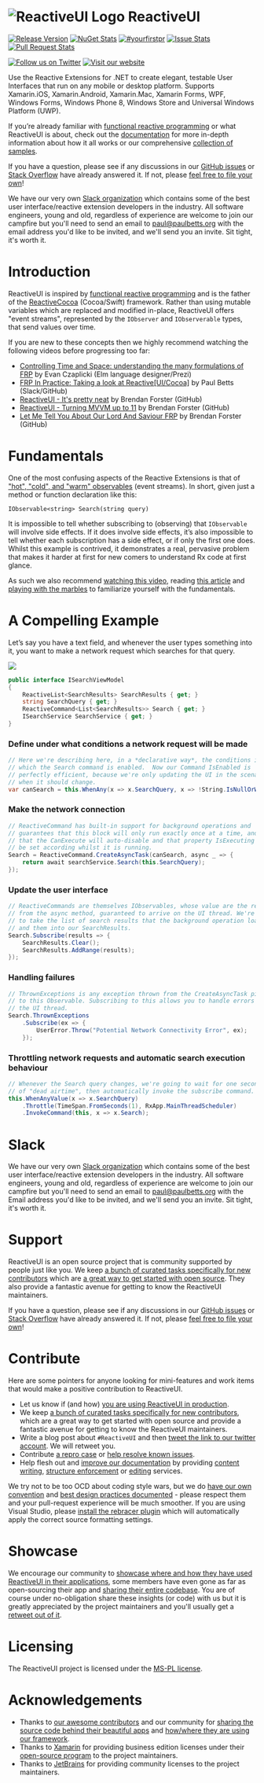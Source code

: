 # ![ReactiveUI Logo](https://i.imgur.com/23kfbS9.png) ReactiveUI

[![Release Version](https://img.shields.io/github/release/reactiveui/reactiveui.svg)](https://github.com/reactiveui/reactiveui/releases)  [![NuGet Stats](https://img.shields.io/nuget/dt/reactiveui-core.svg)](https://www.nuget.org/packages/reactiveui) [![#yourfirstpr](https://img.shields.io/badge/first--timers--only-friendly-blue.svg)](https://github.com/reactiveui/ReactiveUI/issues?utf8=%E2%9C%93&q=label%3Afirst-timers-only+) [![Issue Stats](http://www.issuestats.com/github/reactiveui/reactiveui/badge/issue?style=flat)](http://www.issuestats.com/github/reactiveui/reactiveui) [![Pull Request Stats](http://www.issuestats.com/github/reactiveui/reactiveui/badge/pr?style=flat)](http://www.issuestats.com/github/reactiveui/reactiveui) 

[![Follow us on Twitter](https://img.shields.io/badge/twitter-%40reactivexui-020031.svg)](https://twitter.com/reactivexui) [![Visit our website](https://img.shields.io/badge/website-reactiveui.net-020031.svg) ](http://www.reactiveui.net/)

Use the Reactive Extensions for .NET to create elegant, testable User Interfaces that run on any mobile or desktop platform. Supports Xamarin.iOS, Xamarin.Android, Xamarin.Mac, Xamarin Forms, WPF, Windows Forms, Windows Phone 8, Windows Store and Universal Windows Platform (UWP).

If you’re already familiar with [functional reactive programming](https://en.wikipedia.org/wiki/Functional_reactive_programming) or what ReactiveUI is about, check out the [documentation](http://docs.reactiveui.net/) for more in-depth information about how it all works or our comprehensive [collection of samples](https://github.com/reactiveui/samples).

If you have a question, please see if any discussions in our [GitHub issues](github.com/reactiveui/ReactiveUI/issues) or [Stack Overflow](https://stackoverflow.com/questions/tagged/reactiveui) have already answered it. If not, please [feel free to file your own](https://github.com/reactiveui/ReactiveUI/issues/new)! 

We have our very own [Slack organization](https://reactivex.slack.com/) which contains some of the best user interface/reactive extension developers in the industry. All software engineers, young and old, regardless of experience are welcome to join our campfire but you'll need to send an email to [paul@paulbetts.org](mailto:paul@paulbetts.org) with the email address you'd like to be invited, and we'll send you an invite. Sit tight, it's worth it.

# Introduction

ReactiveUI is inspired by [functional reactive programming](https://en.wikipedia.org/wiki/Functional_reactive_programming) and is the father of the [ReactiveCocoa](https://github.com/ReactiveCocoa/ReactiveCocoa) (Cocoa/Swift) framework. Rather than using mutable variables which are replaced and modified in-place, ReactiveUI offers "event streams", represented by the `IObserver` and `IObserverable` types, that send values over time.

If you are new to these concepts then we highly recommend watching the following videos before progressing too far:

* [Controlling Time and Space: understanding the many formulations of FRP](https://www.youtube.com/watch?v=Agu6jipKfYw) by Evan Czaplicki (Elm language designer/Prezi)
* [FRP In Practice: Taking a look at Reactive[UI/Cocoa]](https://www.youtube.com/watch?v=1XNATGjqM6U) by Paul Betts (Slack/GitHub)
* [ReactiveUI - It's pretty neat](https://www.youtube.com/watch?v=HPyKHxy7X0w) by Brendan Forster (GitHub)
* [ReactiveUI - Turning MVVM up to 11](https://vimeo.com/97329155) by Brendan Forster (GitHub)
* [Let Me Tell You About Our Lord And Saviour FRP](https://www.youtube.com/watch?v=0_LX3zT4m9I) by Brendan Forster (GitHub)

# Fundamentals 

One of the most confusing aspects of the Reactive Extensions is that of ["hot", "cold", and "warm" observables](http://www.introtorx.com/content/v1.0.10621.0/14_HotAndColdObservables.html) (event streams). In short, given just a method or function declaration like this:

	IObservable<string> Search(string query)

It is impossible to tell whether subscribing to (observing) that `IObservable` will involve side effects. If it does involve side effects, it’s also impossible to tell whether each subscription has a side effect, or if only the first one does. Whilst this example is contrived, it demonstrates a real, pervasive problem that makes it harder  at first for new comers to understand Rx code at first glance. 

As such we also recommend [watching this video](https://www.youtube.com/watch?v=IDy21J75eyU), reading [this article](http://www.introtorx.com/content/v1.0.10621.0/14_HotAndColdObservables.html) and [playing with the marbles](http://rxmarbles.com/) to familiarize yourself with the fundamentals.


# A Compelling Example

Let’s say you have a text field, and whenever the user types something into it, you want to make a network request which searches for that query.


![](http://i.giphy.com/xTka02wR2HiFOFACoE.gif)

```csharp
public interface ISearchViewModel
{
    ReactiveList<SearchResults> SearchResults { get; }
    string SearchQuery { get; }	 
    ReactiveCommand<List<SearchResults>> Search { get; }
    ISearchService SearchService { get; }
}
```
### Define under what conditions a network request will be made

```csharp
// Here we're describing here, in a *declarative way*, the conditions in
// which the Search command is enabled.  Now our Command IsEnabled is
// perfectly efficient, because we're only updating the UI in the scenario
// when it should change.
var canSearch = this.WhenAny(x => x.SearchQuery, x => !String.IsNullOrWhiteSpace(x.Value));
```
### Make the network connection
```csharp
// ReactiveCommand has built-in support for background operations and
// guarantees that this block will only run exactly once at a time, and
// that the CanExecute will auto-disable and that property IsExecuting will
// be set according whilst it is running.
Search = ReactiveCommand.CreateAsyncTask(canSearch, async _ => {
    return await searchService.Search(this.SearchQuery);
});
```

### Update the user interface 
```csharp
// ReactiveCommands are themselves IObservables, whose value are the results
// from the async method, guaranteed to arrive on the UI thread. We're going
// to take the list of search results that the background operation loaded, 
// and them into our SearchResults.
Search.Subscribe(results => {
    SearchResults.Clear();
    SearchResults.AddRange(results);
});

```
### Handling failures
```csharp
// ThrownExceptions is any exception thrown from the CreateAsyncTask piped
// to this Observable. Subscribing to this allows you to handle errors on
// the UI thread. 
Search.ThrownExceptions
    .Subscribe(ex => {
        UserError.Throw("Potential Network Connectivity Error", ex);
    });
```
### Throttling network requests and automatic search execution behaviour
```csharp
// Whenever the Search query changes, we're going to wait for one second
// of "dead airtime", then automatically invoke the subscribe command.
this.WhenAnyValue(x => x.SearchQuery)
    .Throttle(TimeSpan.FromSeconds(1), RxApp.MainThreadScheduler)
    .InvokeCommand(this, x => x.Search);
```

# Slack

We have our very own [Slack organization](https://reactivex.slack.com/) which contains some of the best user interface/reactive extension developers in the industry. All software engineers, young and old, regardless of experience are welcome to join our campfire but you'll need to send an email to [paul@paulbetts.org](mailto:paul@paulbetts.org) with the Email address you'd like to be invited, and we'll send you an invite. Sit tight, it's worth it.

# Support

ReactiveUI is an open source project that is community supported by people just like you. We keep [a bunch of curated tasks specifically for new contributors](https://github.com/reactiveui/reactiveui/labels/up-for-grabs) which are [a great way to get started with open source](https://yourfirstpr.github.io/). They also provide a fantastic avenue for getting to know the ReactiveUI maintainers.

If you have a question, please see if any discussions in our [GitHub issues](github.com/reactiveui/ReactiveUI/issues) or [Stack Overflow](https://stackoverflow.com/questions/tagged/reactiveui) have already answered it. If not, please [feel free to file your own](https://github.com/reactiveui/ReactiveUI/issues/new)! 


# Contribute

Here are some pointers for anyone looking for mini-features and work items that would make a positive contribution to ReactiveUI.

* Let us know if (and how) [you are using ReactiveUI in production](https://github.com/reactiveui/ReactiveUI/issues/979).
* We keep [a bunch of curated tasks specifically for new contributors](https://github.com/reactiveui/reactiveui/labels/up-for-grabs), which are a great way to get started with open source and provide a fantastic avenue for getting to know the ReactiveUI maintainers.
* Write a blog post about `#ReactiveUI` and then [tweet the link to our twitter account](https://twitter.com/ReactiveXUI). We will retweet you.
* Contribute [a repro case](https://quaid.fedorapeople.org/TOS/Practical_Open_Source_Software_Exploration/html/sn-Debugging_the_Code-The_Anatomy_of_a_Good_Bug_Report.html) or [help resolve known issues](https://github.com/reactiveui/ReactiveUI/issues?q=is%3Aopen).
* Help flesh out and [improve our documentation](https://github.com/reactiveui/ReactiveUI/pull/771) by providing [content writing](https://jacobian.org/writing/what-to-write/), [structure enforcement](https://jacobian.org/writing/technical-style/) or [editing](https://jacobian.org/writing/editors/) services.

We try not to be too OCD about coding style wars, but we do [have our own convention](https://github.com/reactiveui/ReactiveUI/blob/master/CONTRIBUTING.md) and [best design practices documented](https://github.com/reactiveui/rxui-design-guidelines) - please respect them and your pull-request experience will be much smoother. If you are using Visual Studio, please [install the rebracer plugin](https://visualstudiogallery.msdn.microsoft.com/410e9b9f-65f3-4495-b68e-15567e543c58) which will automatically apply the correct source formatting settings.

# Showcase
We encourage our community to [showcase where and how they have used ReactiveUI in their applications](https://github.com/reactiveui/ReactiveUI/issues/979), some members have even gone as far as open-sourcing their app and [sharing their entire codebase](https://github.com/reactiveui/ReactiveUI/issues/687#issuecomment-166772487). You are of course under no-obligation share these insights (or code) with us but it is greatly appreciated by the project maintainers and you'll usually get a [retweet out of it](https://twitter.com/ReactiveXUI/status/679532005155966977).

# Licensing

The ReactiveUI project is licensed under the [MS-PL license](http://opensource.org/licenses/ms-pl.html).

# Acknowledgements
* Thanks to [our awesome contributors](https://github.com/reactiveui/ReactiveUI/graphs/contributors) and our community for [sharing the source code behind their beautiful apps](https://github.com/reactiveui/ReactiveUI/issues/687) and [how/where they are using our framework](https://github.com/reactiveui/ReactiveUI/issues/979).
* Thanks to [Xamarin](https://xamarin.com/platform) for providing business edition licenses under their [open-source program](https://resources.xamarin.com/open-source-contributor.html) to the project maintainers.
* Thanks to [JetBrains](https://www.jetbrains.com) for providing community licenses to the project maintainers.
